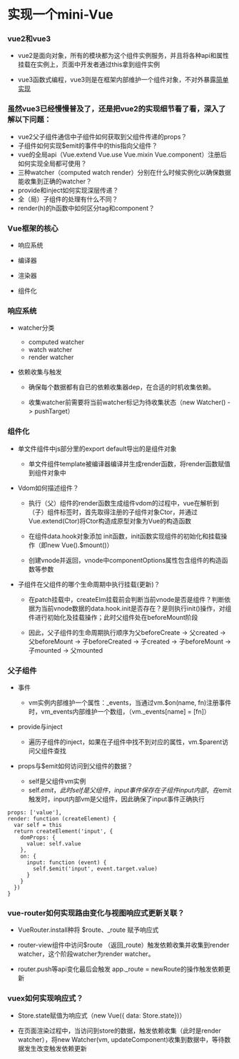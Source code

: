 实现一个mini-Vue
=============

### vue2和vue3

-  vue2是面向对象，所有的模块都为这个组件实例服务，并且将各种api和属性挂载在实例上，页面中开发者通过this拿到组件实例

-  vue3函数式编程，vue3则是在框架内部维护一个组件对象，不对外暴露[简单实现](https://github.com/jiefancis/simple-vue/blob/master/Vue3/demo.js)

### 虽然vue3已经慢慢普及了，还是把vue2的实现细节看了看，深入了解以下问题：

- vue2父子组件通信中子组件如何获取到父组件传递的props？
- 子组件如何实现$emit的事件中的this指向父组件？
- vue的全局api（Vue.extend Vue.use Vue.mixin Vue.component）注册后如何实现全局都可使用？
- 三种watcher（computed watch render）分别在什么时候实例化以确保数据能收集到正确的watcher？
- provide和inject如何实现深层传递？
- 全（局）子组件的处理有什么不同？
- render(h)的h函数中如何区分tag和component？

### Vue框架的核心
-  响应系统

-  编译器

-  渲染器

-  组件化  


### 响应系统
- watcher分类
  - computed watcher
  - watch watcher   
  - render watcher  

- 依赖收集与触发
  - 确保每个数据都有自已的依赖收集器dep，在合适的时机收集依赖。

  - 收集watcher前需要将当前watcher标记为待收集状态（new Watcher() -> pushTarget）


### 组件化

-  单文件组件中js部分里的export default导出的是组件对象
   - 单文件组件template被编译器编译并生成render函数，将render函数赋值到组件对象中  

-  Vdom如何描述组件？
   - 执行（父）组件的render函数生成组件vdom的过程中，vue在解析到（子）组件标签时，首先取得注册的子组件对象Ctor，并通过Vue.extend(Ctor)将Ctor构造成原型对象为Vue的构造函数

   - 在组件data.hook对象添加 init函数，init函数实现组件的初始化和挂载操作（即new Vue().$mount()）

   - 创建vnode并返回，vnode中componentOptions属性包含组件的构造函数等参数

-  子组件在父组件的哪个生命周期中执行挂载(更新)？

   - 在patch挂载中，createElm挂载前会判断当前vnode是否是组件？判断依据为当前vnode数据的data.hook.init是否存在？是则执行init()操作，对组件进行初始化及挂载操作；此时父组件处在beforeMount阶段

   - 因此，父子组件的生命周期执行顺序为父beforeCreate -> 父created -> 父beforeMount -> 子beforeCreated -> 子created -> 子beforeMount -> 子mounted -> 父mounted

### 父子组件

-  事件
   -  vm实例内部维护一个属性：_events，当通过vm.$on(name, fn)注册事件时，vm_events内部维护一个数组，（vm._events[name] = [fn]）

-  provide与inject
   -  遍历子组件的inject，如果在子组件中找不到对应的属性，vm.$parent访问父组件查找

-  props与$emit如何访问到父组件的数据？
   - self是父组件vm实例
   - self.$emit，此时self是父组件，input事件保存在子组件input内部，在$emit触发时，input内部vm是父组件，因此确保了input事件正确执行

```
props: ['value'],
render: function (createElement) {
  var self = this
  return createElement('input', {
    domProps: {
      value: self.value
    },
    on: {
      input: function (event) {
        self.$emit('input', event.target.value)
      }
    }
  })
}
```

### vue-router如何实现路由变化与视图响应式更新关联？
- VueRouter.install种将 $route、_route 赋予响应式  

- router-view组件中访问$route （返回_route）触发依赖收集并收集到render watcher，这个阶段watcher为render watcher。

- router.push等api变化最后会触发 app._route = newRoute的操作触发依赖更新  


### vuex如何实现响应式？

-  Store.state赋值为响应式（new Vue({ data: Store.state})）

- 在页面渲染过程中，当访问到store的数据，触发依赖收集（此时是render watcher），将new Watcher(vm, updateComponent)收集到数据中，等待数据发生改变触发依赖更新


